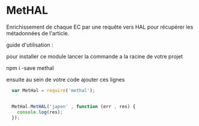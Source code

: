 # MetHAL


Enrichissement de chaque EC par une requête vers HAL pour récupérer les métadonnées de l'article. 

  guide d'utilisation :

  pour installer ce module lancer la commande a la racine de votre projet

  npm i -save methal

  ensuite au sein de votre code ajouter ces lignes
  
```js
  var MetHal = require('methal');


  MetHal.MetHAL('japon' , function (err , res) {
    console.log(res);
  });
```